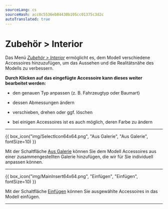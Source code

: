 ```yaml
---
sourceLang: cs
sourceHash: acc0c5536eb84430b105cc01375c3d2c
autoTranslated: true
---
```


# Zubehör &gt; Interior

<p>Das Menü <u><i>Zubehör &gt; Interior</i></u> ermöglicht es, dem Modell verschiedene Accessoires hinzuzufügen, um das Aussehen und die Realitätsnähe des Modells zu verbessern.</p>

<p><b>Durch Klicken auf das eingefügte Accessoire kann dieses weiter bearbeitet werden:</b></p>
<ul>
  <li><p>den genauen Typ anpassen (z. B. Fahrzeugtyp oder Baumart)</p></li>
  <li><p>dessen Abmessungen ändern</p></li>
  <li><p>verschieben, drehen oder ggf. löschen</p></li>
  <li><p>bei einigen Accessoires ist es auch möglich, deren Farbe zu ändern</p></li>
</ul>

<hr class="main">

{{ box_icon("img/SelectIcon64x64.png", "Aus Galerie", "Aus Galerie", fontSize=10) }}

<p>Mit der Schaltfläche <u>Aus Galerie</u> können Sie dem Modell Accessoires aus einer zusammengestellten Galerie hinzufügen, die wir für Sie individuell anpassen können.</p>

<hr class="main">

{{ box_icon("img/MainInsert64x64.png", "Einfügen", "Einfügen", fontSize=10) }}

<p>Mit der Schaltfläche <u>Einfügen</u> können Sie ausgewählte Accessoires in das Modell einfügen.</p>

<hr class="main">

<!-- product: HiStruct Building Configurator -->